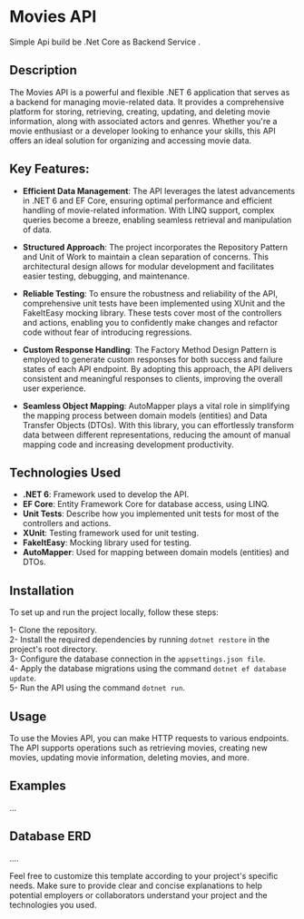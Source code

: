 # Movies API
Simple Api build be .Net Core as Backend Service .
## Description
The Movies API is a powerful and flexible .NET 6 application that serves as a backend for managing movie-related data. It provides a comprehensive platform for storing, retrieving, creating, updating, and deleting movie information, along with associated actors and genres. Whether you're a movie enthusiast or a developer looking to enhance your skills, this API offers an ideal solution for organizing and accessing movie data.

## Key Features:

- **Efficient Data Management**: The API leverages the latest advancements in .NET 6 and EF Core, ensuring optimal performance and efficient handling of movie-related information. With LINQ support, complex queries become a breeze, enabling seamless retrieval and manipulation of data.

- **Structured Approach**: The project incorporates the Repository Pattern and Unit of Work to maintain a clean separation of concerns. This architectural design allows for modular development and facilitates easier testing, debugging, and maintenance.

- **Reliable Testing**: To ensure the robustness and reliability of the API, comprehensive unit tests have been implemented using XUnit and the FakeItEasy mocking library. These tests cover most of the controllers and actions, enabling you to confidently make changes and refactor code without fear of introducing regressions.

- **Custom Response Handling**: The Factory Method Design Pattern is employed to generate custom responses for both success and failure states of each API endpoint. By adopting this approach, the API delivers consistent and meaningful responses to clients, improving the overall user experience.

- **Seamless Object Mapping**: AutoMapper plays a vital role in simplifying the mapping process between domain models (entities) and Data Transfer Objects (DTOs). With this library, you can effortlessly transform data between different representations, reducing the amount of manual mapping code and increasing development productivity.

## Technologies Used

- **.NET 6**: Framework used to develop the API.
- **EF Core**: Entity Framework Core for database access, using LINQ.
- **Unit Tests**: Describe how you implemented unit tests for most of the controllers and actions.
- **XUnit**: Testing framework used for unit testing.
- **FakeItEasy**: Mocking library used for testing.
- **AutoMapper**: Used for mapping between domain models (entities) and DTOs.

## Installation 
To set up and run the project locally, follow these steps:

 1- Clone the repository. <br>
 2- Install the required dependencies by running ``` dotnet restore ``` in the project's root directory. <br>
 3- Configure the database connection in the ``` appsettings.json file ```. <br>
 4- Apply the database migrations using the command ``` dotnet ef database update ```. <br>
 5- Run the API using the command  ``` dotnet run ```. <br>

## Usage

To use the Movies API, you can make HTTP requests to various endpoints.
The API supports operations such as retrieving movies, creating new movies, updating movie information, deleting movies, and more. <br>


## Examples
...
## Database ERD

....

Feel free to customize this template according to your project's specific needs. Make sure to provide clear and concise explanations to help potential employers or collaborators understand your project and the technologies you used.

